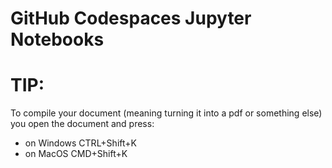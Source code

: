 # GitHub Codespaces Jupyter Notebooks

# TIP:

To compile your document (meaning turning it into a pdf or something else) you open the document and press: 
- on Windows CTRL+Shift+K
- on MacOS CMD+Shift+K
